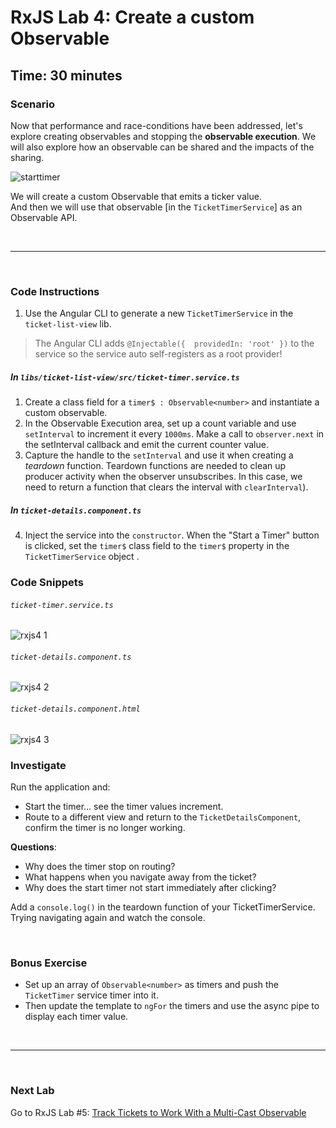 # RxJS Lab 4: Create a custom Observable

## Time: 30 minutes

### Scenario

Now that performance and race-conditions have been addressed, let's explore creating observables and stopping the **observable execution**. We will also explore how an observable can be shared and the impacts of the sharing.

![starttimer](https://user-images.githubusercontent.com/210413/35164280-5fc82abc-fd0f-11e7-97f8-e71ef3618c6c.jpg)

We will create a custom Observable that emits a ticker value.<br/>
And then we will use that observable [in the `TicketTimerService`] as an Observable API.

<br/>

----

<br/>

### Code Instructions


1. Use the Angular CLI to generate a new `TicketTimerService` in the `ticket-list-view` lib.
  > The Angular CLI adds `@Injectable({  providedIn: 'root' })` to the service so the service auto self-registers as a root provider!

##### In `libs/ticket-list-view/src/ticket-timer.service.ts`

1. Create a class field for a `timer$ : Observable<number>` and instantiate a custom observable.
2. In the Observable Execution area, set up a count variable and use `setInterval` to increment it every `1000ms`. Make a call to `observer.next` in the setInterval callback and emit the current counter value.
3. Capture the handle to the `setInterval` and use it when creating a *teardown* function. Teardown functions are needed to clean up producer activity when the observer unsubscribes. In this case, we need to return a function that clears the interval with `clearInterval`).

##### In `ticket-details.component.ts`

4. Inject the service into the `constructor`. When the "Start a Timer" button is clicked, set the `timer$` class field to the `timer$` property in the `TicketTimerService` object .

### Code Snippets

###### `ticket-timer.service.ts`

![rxjs4 1](https://user-images.githubusercontent.com/210413/47622805-5e512480-dad7-11e8-8bbb-31e3e1d8b450.jpg)

###### `ticket-details.component.ts`

![rxjs4 2](https://user-images.githubusercontent.com/210413/47622804-5e512480-dad7-11e8-888b-17173d872de3.jpg)

###### `ticket-details.component.html`

![rxjs4 3](https://user-images.githubusercontent.com/210413/47622803-5e512480-dad7-11e8-9091-defca17547fe.jpg)


### Investigate

Run the application and:

*  Start the timer... see the timer values increment.
*  Route to a different view and return to the `TicketDetailsComponent`, confirm the timer is no longer working.

**Questions**:
  * Why does the timer stop on routing?
  * What happens when you navigate away from the ticket?
  * Why does the start timer not start immediately after clicking?

Add a `console.log()` in the teardown function of your TicketTimerService. Trying navigating again and watch the console.

<br/>

### Bonus Exercise

*  Set up an array of `Observable<number>` as timers and push the `TicketTimer` service timer into it.
*  Then update the template to `ngFor` the timers and use the async pipe to display each timer value.




<br/>

----

<br/>

### Next Lab

Go to RxJS Lab #5: [Track Tickets to Work With a Multi-Cast Observable](lab-5.md)
